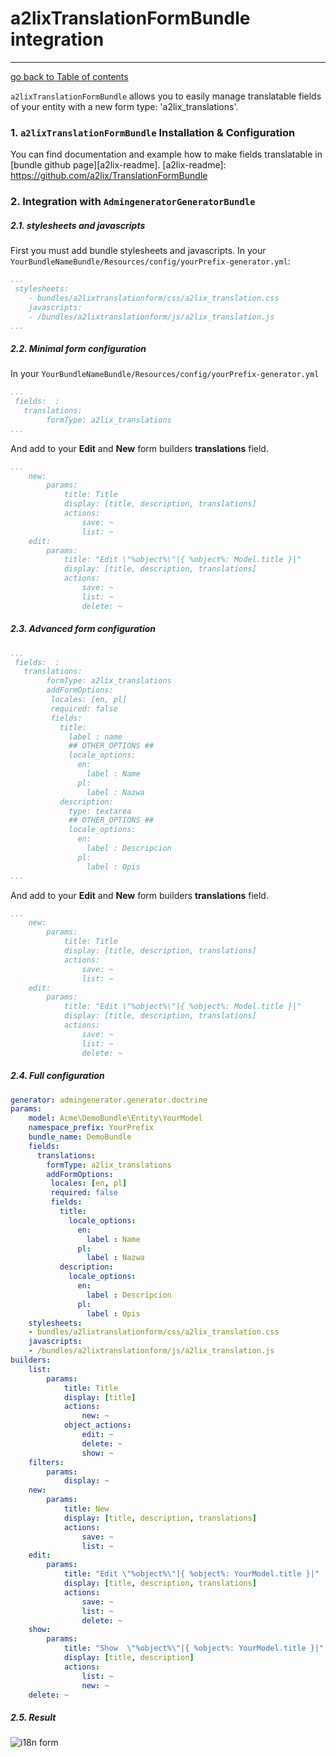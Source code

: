 # a2lixTranslationFormBundle integration
---------------------------------------

[go back to Table of contents][back-to-index]

[back-to-index]: https://github.com/symfony2admingenerator/AdmingeneratorGeneratorBundle/blob/master/Resources/doc/documentation.md#8-cookbook

 `a2lixTranslationFormBundle` allows you to easily manage translatable fields of your entity with a new form type: 'a2lix_translations'.

### 1. `a2lixTranslationFormBundle` Installation & Configuration

You can find documentation and example how to make fields translatable in [bundle github page][a2lix-readme].
[a2lix-readme]: https://github.com/a2lix/TranslationFormBundle

### 2. Integration with `AdmingeneratorGeneratorBundle`

##### 2.1. stylesheets and javascripts

First you  must add bundle stylesheets and javascripts. 
In your `YourBundleNameBundle/Resources/config/yourPrefix-generator.yml`:

```yaml
...
 stylesheets:
    - bundles/a2lixtranslationform/css/a2lix_translation.css
    javascripts:
    - /bundles/a2lixtranslationform/js/a2lix_translation.js
...
```

##### 2.2. Minimal form configuration

In your `YourBundleNameBundle/Resources/config/yourPrefix-generator.yml`


```yaml
...
 fields:  :
   translations:
        formType: a2lix_translations
...
```

And add to your **Edit** and **New** form builders **translations** field.

```yaml
...
    new:
        params:
            title: Title
            display: [title, description, translations]
            actions:
                save: ~
                list: ~
    edit:
        params:
            title: "Edit \"%object%\"|{ %object%: Model.title }|"
            display: [title, description, translations]
            actions:
                save: ~
                list: ~
                delete: ~
```

##### 2.3. Advanced form configuration

```yaml
...
 fields:  :
   translations:
        formType: a2lix_translations
        addFormOptions:
         locales: [en, pl]
         required: false
         fields: 
           title:
             label : name
             ## OTHER_OPTIONS ##
             locale_options:
               en: 
                 label : Name
               pl:
                 label : Nazwa
           description:
             type: textarea
             ## OTHER_OPTIONS ##
             locale_options:
               en: 
                 label : Descripcion
               pl:
                 label : Opis  
...
```

And add to your **Edit** and **New** form builders **translations** field.

```yaml
...
    new:
        params:
            title: Title
            display: [title, description, translations]
            actions:
                save: ~
                list: ~
    edit:
        params:
            title: "Edit \"%object%\"|{ %object%: Model.title }|"
            display: [title, description, translations]
            actions:
                save: ~
                list: ~
                delete: ~
```

##### 2.4. Full  configuration

```yaml
generator: admingenerator.generator.doctrine
params:
    model: Acme\DemoBundle\Entity\YourModel
    namespace_prefix: YourPrefix
    bundle_name: DemoBundle
    fields:  
      translations:
        formType: a2lix_translations
        addFormOptions:
         locales: [en, pl]
         required: false
         fields: 
           title:
             locale_options:
               en: 
                 label : Name
               pl:
                 label : Nazwa
           description:
             locale_options:
               en: 
                 label : Descripcion
               pl:
                 label : Opis  
    stylesheets:
    - bundles/a2lixtranslationform/css/a2lix_translation.css
    javascripts:
    - /bundles/a2lixtranslationform/js/a2lix_translation.js
builders:
    list:
        params:
            title: Title
            display: [title]
            actions:
                new: ~
            object_actions:
                edit: ~
                delete: ~
                show: ~
    filters:
        params:
            display: ~
    new:
        params:
            title: New
            display: [title, description, translations]
            actions:
                save: ~
                list: ~
    edit:
        params:
            title: "Edit \"%object%\"|{ %object%: YourModel.title }|"
            display: [title, description, translations]
            actions:
                save: ~
                list: ~
                delete: ~
    show:
        params:
            title: "Show  \"%object%\"|{ %object%: YourModel.title }|"
            display: [title, description]
            actions:
                list: ~
                new: ~
    delete: ~
```

##### 2.5. Result

![i18n form](https://raw.github.com/symfony2admingenerator/AdmingeneratorGeneratorBundle/master/Resources/doc/cookbook/images/a2lix-integrations.png)
